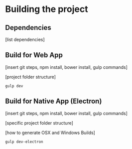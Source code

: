 
# Building the project

## Dependencies

[list dependencies]

## Build for Web App


[insert git steps, npm install, bower install, gulp commands]

[project folder structure]

    gulp dev

## Build for Native App (Electron)


[insert git steps, npm install, bower install, gulp commands]

[specific project folder structure]

[how to generate OSX and Windows Builds]

    gulp dev-electron





